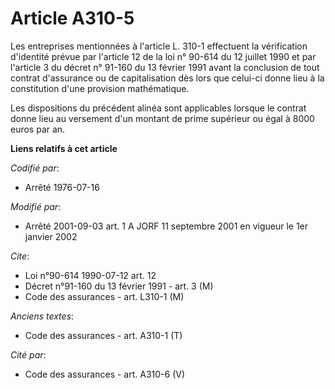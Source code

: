# Article A310-5

Les entreprises mentionnées à l'article L. 310-1 effectuent la vérification d'identité prévue par l'article 12 de la loi n°
90-614 du 12 juillet 1990 et par l'article 3 du décret n° 91-160 du 13 février 1991 avant la conclusion de tout contrat
d'assurance ou de capitalisation dès lors que celui-ci donne lieu à la constitution d'une provision mathématique.

Les dispositions du précédent alinéa sont applicables lorsque le contrat donne lieu au versement d'un montant de prime
supérieur ou égal à 8000 euros par an.

**Liens relatifs à cet article**

_Codifié par_:

  - Arrêté 1976-07-16

_Modifié par_:

  - Arrêté 2001-09-03 art. 1 A JORF 11 septembre 2001 en vigueur le 1er janvier 2002

_Cite_:

  - Loi n°90-614 1990-07-12 art. 12
  - Décret n°91-160 du 13 février 1991 - art. 3 (M)
  - Code des assurances - art. L310-1 (M)

_Anciens textes_:

  - Code des assurances - art. A310-1 (T)

_Cité par_:

  - Code des assurances - art. A310-6 (V)
